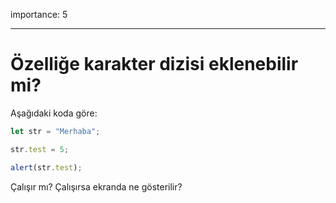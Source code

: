 importance: 5

---

# Özelliğe karakter dizisi eklenebilir mi?

Aşağıdaki koda göre:

```js
let str = "Merhaba";

str.test = 5;

alert(str.test);
```
Çalışır mı? Çalışırsa ekranda ne gösterilir?